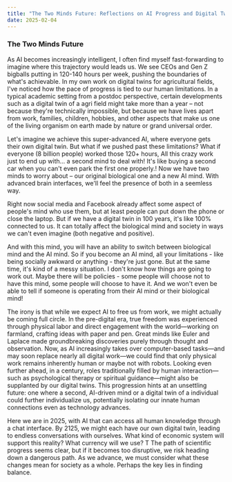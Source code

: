 ```yaml
---
title: "The Two Minds Future: Reflections on AI Progress and Digital Twins"
date: 2025-02-04
---
```


### The Two Minds Future

As AI becomes increasingly intelligent, I often find myself fast-forwarding to imagine where this trajectory would leads us. We see CEOs and Gen Z bigballs putting in 120-140 hours per week, pushing the boundaries of what's achievable. In my own work on digital twins for agricultural fields, I've noticed how the pace of progress is tied to our human limitations. In a typical academic setting from a postdoc perspective, certain developments such as a digital twin of a agri field might take more than a year – not because they're technically impossible, but because we have lives apart from work, families, children, hobbies, and other aspects that make us one of the living organism on earth made by nature or grand universal order. 

Let's imagine we achieve this super-advanced AI, where everyone gets their own digital twin. But what if we pushed past these limitations? What if everyone (8 billion people) worked those 120+ hours, All this crazy work just to end up with... a second mind to deal with! It's like buying a second car when you can't even park the first one properly.! Now we have two minds to worry about – our original biological one and a new AI mind. With advanced brain interfaces, we'll feel the presence of both in a seemless way. 

Right now social media and Facebook already affect some aspect of people's mind who use them, but at least people can put down the phone or close the laptop. But if we have a digital twin in 100 years, it's like 100% connected to us. It can totally affect the biological mind and society in ways we can't even imagine (both negative and positive). 

And with this mind, you will have an ability to switch between biological mind and the AI mind. So if you become an AI mind, all your limitations - like being socially awkward or anything - they're just gone. But at the same time, it's kind of a messy situation. I don't know how things are going to work out. Maybe there will be policies - some people will choose not to have this mind, some people will choose to have it. And we won't even be able to tell if someone is operating from their AI mind or their biological mind!

The irony is that while we expect AI to free us from work, we might actually be coming full circle. In the pre-digital era, true freedom was experienced through physical labor and direct engagement with the world—working on farmland, crafting ideas with paper and pen. Great minds like Euler and Laplace made groundbreaking discoveries purely through thought and observation. Now, as AI increasingly takes over computer-based tasks—and may soon replace nearly all digital work—we could find that only physical work remains inherently human or maybe not with robots. Looking even further ahead, in a century, roles traditionally filled by human interaction—such as psychological therapy or spiritual guidance—might also be supplanted by our digital twins. This progression hints at an unsettling future: one where a second, AI-driven mind or a digital twin of a individual could further individualize us, potentially isolating our innate human connections even as technology advances.

Here we are in 2025, with AI that can access all human knowledge through a chat interface. By 2125, we might each have our own digital twin, leading to endless conversations with ourselves. What kind of economic system will support this reality? What currency will we use? T
The path of scientific progress seems clear, but if it becomes too disruptive, we risk heading down a dangerous path. As we advance, we must consider what these changes mean for society as a whole. Perhaps the key lies in finding balance.




